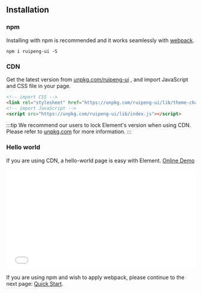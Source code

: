 ## Installation

### npm

Installing with npm is recommended and it works seamlessly with [webpack](https://webpack.js.org/).

```shell
npm i ruipeng-ui -S
```

### CDN

Get the latest version from [unpkg.com/ruipeng-ui](https://unpkg.com/ruipeng-ui/) , and import JavaScript and CSS file in your page.

```html
<!-- import CSS -->
<link rel="stylesheet" href="https://unpkg.com/ruipeng-ui/lib/theme-chalk/index.css" />
<!-- import JavaScript -->
<script src="https://unpkg.com/ruipeng-ui/lib/index.js"></script>
```

:::tip
We recommend our users to lock Element's version when using CDN. Please refer to [unpkg.com](https://unpkg.com) for more information.
:::

### Hello world

If you are using CDN, a hello-world page is easy with Element. [Online Demo](https://codepen.io/ziyoung/pen/rRKYpd)

<iframe height="265" style="width: 100%;" scrolling="no" title="Element demo" src="//codepen.io/ziyoung/embed/rRKYpd/?height=265&theme-id=light&default-tab=html" frameborder="no" allowtransparency="true" allowfullscreen="true">
  See the Pen <a href='https://codepen.io/ziyoung/pen/rRKYpd/'>Element demo</a> by hetech
  (<a href='https://codepen.io/ziyoung'>@ziyoung</a>) on <a href='https://codepen.io'>CodePen</a>.
</iframe>

If you are using npm and wish to apply webpack, please continue to the next page: [Quick Start](/#/en-US/component/quickstart).
